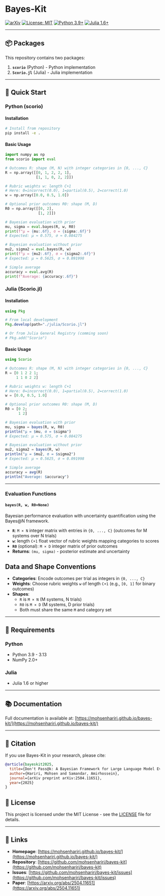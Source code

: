 # Bayes-Kit

[![arXiv](https://img.shields.io/badge/arXiv-2504.11651-b31b1b.svg)](https://arxiv.org/abs/2504.11651)
[![License: MIT](https://img.shields.io/badge/License-MIT-yellow.svg)](#license)
[![Python 3.9+](https://img.shields.io/badge/python-3.9+-blue.svg)](https://www.python.org/downloads/)
[![Julia 1.6+](https://img.shields.io/badge/julia-1.6+-9558B2.svg)](https://julialang.org/downloads/)

---

## 📦 Packages

This repository contains two packages:

1. **`scorio`** (Python) - Python implementation
2. **`Scorio.jl`** (Julia) - Julia implementation

---

## 🚀 Quick Start

### Python (scorio)

#### Installation

```bash
# Install from repository
pip install -e .

```

#### Basic Usage

```python
import numpy as np
from scorio import eval

# Outcomes R: shape (M, N) with integer categories in {0, ..., C}
R = np.array([[0, 1, 2, 2, 1],
              [1, 1, 0, 2, 2]])

# Rubric weights w: length C+1
# Here: 0=incorrect(0.0), 1=partial(0.5), 2=correct(1.0)
w = np.array([0.0, 0.5, 1.0])

# Optional prior outcomes R0: shape (M, D)
R0 = np.array([[0, 2],
               [1, 2]])

# Bayesian evaluation with prior
mu, sigma = eval.bayes(R, w, R0)
print(f"μ = {mu:.6f}, σ = {sigma:.6f}")
# Expected: μ ≈ 0.575, σ ≈ 0.084275

# Bayesian evaluation without prior
mu2, sigma2 = eval.bayes(R, w)
print(f"μ = {mu2:.6f}, σ = {sigma2:.6f}")
# Expected: μ ≈ 0.5625, σ ≈ 0.091998

# Simple average
accuracy = eval.avg(R)
print(f"Average: {accuracy:.6f}")
```

### Julia (Scorio.jl)

#### Installation

```julia
using Pkg

# From local development
Pkg.develop(path="./julia/Scorio.jl")

# Or from Julia General Registry (comming soon)
# Pkg.add("Scorio")
```

#### Basic Usage

```julia
using Scorio

# Outcomes R: shape (M, N) with integer categories in {0, ..., C}
R = [0 1 2 2 1;
     1 1 0 2 2]

# Rubric weights w: length C+1
# Here: 0=incorrect(0.0), 1=partial(0.5), 2=correct(1.0)
w = [0.0, 0.5, 1.0]

# Optional prior outcomes R0: shape (M, D)
R0 = [0 2;
      1 2]

# Bayesian evaluation with prior
mu, sigma = bayes(R, w, R0)
println("μ = $mu, σ = $sigma")
# Expected: μ ≈ 0.575, σ ≈ 0.084275

# Bayesian evaluation without prior
mu2, sigma2 = bayes(R, w)
println("μ = $mu2, σ = $sigma2")
# Expected: μ ≈ 0.5625, σ ≈ 0.091998

# Simple average
accuracy = avg(R)
println("Average: $accuracy")
```

---


### Evaluation Functions

#### `bayes(R, w, R0=None)`
Bayesian performance evaluation with uncertainty quantification using the Bayes@N framework.

- **`R`**: `M × N` integer matrix with entries in `{0, ..., C}` (outcomes for M systems over N trials)
- **`w`**: length `C+1` float vector of rubric weights mapping categories to scores
- **`R0`** (optional): `M × D` integer matrix of prior outcomes
- **Returns**: `(mu, sigma)` - posterior estimate and uncertainty


## Data and Shape Conventions

- **Categories**: Encode outcomes per trial as integers in `{0, ..., C}`
- **Weights**: Choose rubric weights `w` of length `C+1` (e.g., `[0, 1]` for binary outcomes)
- **Shapes**: 
  - `R` is `M × N` (M systems, N trials)
  - `R0` is `M × D` (M systems, D prior trials)
  - Both must share the same `M` and category set

---

## 📝 Requirements

### Python
- Python 3.9 - 3.13
- NumPy 2.0+

### Julia
- Julia 1.6 or higher

---

## 📚 Documentation

Full documentation is available at: [https://mohsenhariri.github.io/bayes-kit/](https://mohsenhariri.github.io/bayes-kit/)

---

## 📄 Citation

If you use Bayes-Kit in your research, please cite:

```bibtex
@article{bayeskit2025,
  title={Don't Pass@k: A Bayesian Framework for Large Language Model Evaluation},
  author={Hariri, Mohsen and Samandar, Amirhossein},
  journal={arXiv preprint arXiv:2504.11651},
  year={2025}
}
```


## 📄 License

This project is licensed under the MIT License - see the [LICENSE](LICENSE) file for details.

---

## 🔗 Links

- **Homepage**: [https://mohsenhariri.github.io/bayes-kit/](https://mohsenhariri.github.io/bayes-kit/)
- **Repository**: [https://github.com/mohsenhariri/bayes-kit](https://github.com/mohsenhariri/bayes-kit)
- **Issues**: [https://github.com/mohsenhariri/bayes-kit/issues](https://github.com/mohsenhariri/bayes-kit/issues)
- **Paper**: [https://arxiv.org/abs/2504.11651](https://arxiv.org/abs/2504.11651)


